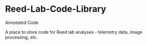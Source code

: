 # Reed-Lab-Code-Library
Annotated Code 

A place to store code for Reed lab analyses - telemetry data, image processing, etc.
